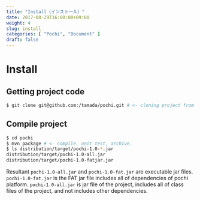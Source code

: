 ```yaml
---
title: "Install（インストール）"
date: 2017-08-29T16:00:00+09:00
weight: 4
slug: install
categories: [ "Pochi", "Document" ]
draft: false
---
```


# Install

## Getting project code

```sh
$ git clone git@github.com:/tamada/pochi.git # <- cloning project from GitHub.
```

## Compile project

```sh
$ cd pochi 
$ mvn package # <- compile, unit test, archive.
$ ls distribution/target/pochi-1.0-*.jar
distribution/target/pochi-1.0-all.jar
distribution/target/pochi-1.0-fatjar.jar
```

Resultant ```pochi-1.0-all.jar``` and ```pochi-1.0-fat.jar``` are executable jar files.
```pochi-1.0-fat.jar``` is the FAT jar file includes all of dependencies of pochi platform.
```pochi-1.0-all.jar``` is jar file of the project, includes all of class files of the project, and not includes other dependencies.

